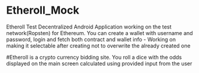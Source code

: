 # Etheroll_Mock
Etheroll Test Decentralized Android Application working on the test network(Ropsten) for Ethereum.
You can create a wallet with username and password, login and fetch both contract and wallet info
    - Working on making it selectable after creating not to overwrite the already created one

#Etheroll
is a crypto currency bidding site. You roll a dice with the odds displayed on the main screen calculated using provided input from the user

